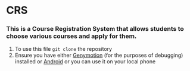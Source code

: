 # CRS
### This is a Course Registration System that allows students to choose various courses and apply for them.

1. To use this file `git clone` the repository
2. Ensure you have either [Genymotion](https://www.genymotion.com/) (for the purposes of debugging) installed or [Android](https://developer.android.com/studio) or you can use it on your local phone
